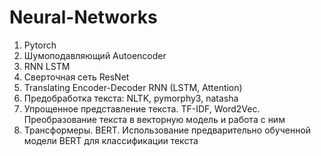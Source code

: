# Neural-Networks

1. Pytorch
2. Шумоподавляющий Autoencoder
3. RNN LSTM
4. Cверточная сеть ResNet
5. Translating Encoder-Decoder RNN (LSTM, Attention)
6. Предобработка текста: NLTK, pymorphy3, natasha
7. Упрощенное представление текста. TF-IDF, Word2Vec. Преобразование текста в векторную модель и работа с ним
8. Трансформеры. BERT. Использование предварительно обученной модели BERT для классификации текста
